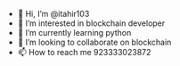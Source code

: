 - 👋 Hi, I’m @itahir103
- 👀 I’m interested in blockchain developer
- 🌱 I’m currently learning python 
- 💞️ I’m looking to collaborate on blockchain 
- 📫 How to reach me 923333023872

<!---
itahir103/itahir103 is a ✨ special ✨ repository because its `README.md` (this file) appears on your GitHub profile.
You can click the Preview link to take a look at your changes.
--->
